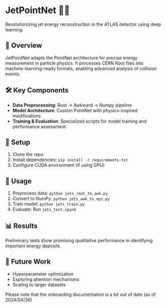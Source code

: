 # JetPointNet 🚀🔬

Revolutionizing jet energy reconstruction in the ATLAS detector using deep learning.

## 🌟 Overview

JetPointNet adapts the PointNet architecture for precise energy measurement in particle physics. It processes CERN Root files into machine-learning-ready formats, enabling advanced analysis of collision events.

## 🛠 Key Components

- **Data Preprocessing**: Root → Awkward → Numpy pipeline
- **Model Architecture**: Custom PointNet with physics-inspired modifications
- **Training & Evaluation**: Specialized scripts for model training and performance assessment

## 🔧 Setup

1. Clone the repo
2. Install dependencies: `pip install -r requirements.txt`
3. Configure CUDA environment (if using GPU)

## 🚀 Usage

1. Preprocess data: `python jets_root_to_awk.py`
2. Convert to NumPy: `python jets_awk_to_npz.py`
3. Train model: `python jets_train.py`
4. Evaluate: Run `jets_test.ipynb`

## 📊 Results

Preliminary tests show promising qualitative performance in identifying important energy deposits.

## 🔮 Future Work

- Hyperparameter optimization
- Exploring attention mechanisms
- Scaling to larger datasets


Please note that the onboarding documentation is a bit out of date (as of 2024/04/26)
